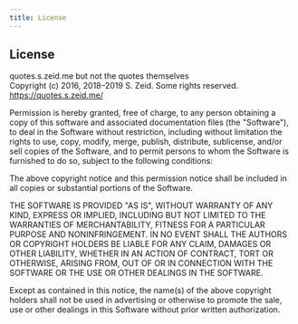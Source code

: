 ```yaml
---
title: License
---
```


License
-------

quotes.s.zeid.me but not the quotes themselves  
Copyright (c) 2016, 2018–2019 S. Zeid.  Some rights reserved.  
<https://quotes.s.zeid.me/>


Permission is hereby granted, free of charge, to any person obtaining a copy
of this software and associated documentation files (the "Software"), to deal
in the Software without restriction, including without limitation the rights
to use, copy, modify, merge, publish, distribute, sublicense, and/or sell
copies of the Software, and to permit persons to whom the Software is
furnished to do so, subject to the following conditions:

The above copyright notice and this permission notice shall be included in
all copies or substantial portions of the Software.

THE SOFTWARE IS PROVIDED "AS IS", WITHOUT WARRANTY OF ANY KIND, EXPRESS OR
IMPLIED, INCLUDING BUT NOT LIMITED TO THE WARRANTIES OF MERCHANTABILITY,
FITNESS FOR A PARTICULAR PURPOSE AND NONINFRINGEMENT. IN NO EVENT SHALL THE
AUTHORS OR COPYRIGHT HOLDERS BE LIABLE FOR ANY CLAIM, DAMAGES OR OTHER
LIABILITY, WHETHER IN AN ACTION OF CONTRACT, TORT OR OTHERWISE, ARISING FROM,
OUT OF OR IN CONNECTION WITH THE SOFTWARE OR THE USE OR OTHER DEALINGS IN
THE SOFTWARE.

Except as contained in this notice, the name(s) of the above copyright holders
shall not be used in advertising or otherwise to promote the sale, use or
other dealings in this Software without prior written authorization.
